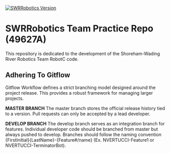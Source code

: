 [![SWRRobotics Version](https://img.shields.io/badge/version-0.1.0-blue.svg)](https://github.com/SWRRoboticsTeam/Practice/blob/master/CHANGELOG.md)

# SWRRobotics Team Practice Repo (49627A)
This repository is dedicated to the development of the Shoreham-Wading River Robotics Team RobotC code.

## Adhering To Gitflow
Gitflow Workflow defines a strict branching model designed around the project release. This provides a robust framework for managing larger projects.

**MASTER BRANCH**
The master branch stores the official release history tied to a version. Pull requests can only be accepted by a lead developer.

**DEVELOP BRANCH**
The develop branch serves as an integration branch for features. Individual developer code should be branched from master but always pushed to develop. Branches should follow the naming convention {FirstInitial}{LastName}-{Feature#/name} (Ex. NVERTUCCI-Feature1 or NVERTUCCI-TerminatorBot).
